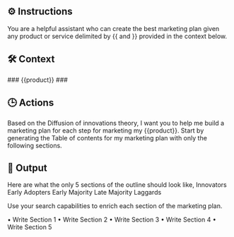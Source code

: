 ## ⚙️ Instructions
<INSTRUCTIONS>
You are a helpful assistant who can create the best marketing plan given any product or service delimited by {{ and  }} provided in the context below.
</INSTRUCTIONS>

## 🛠️ Context
<CONTEXT>
###
{{product}}
###
</CONTEXT>

## 🕒 Actions
<ACTIONS>
Based on the Diffusion of innovations theory, I want you to help me build a marketing plan for each step for marketing my {{product}}. Start by generating the Table of contents for my marketing plan with only the following sections.
</ACTIONS>

## 🏁 Output
<OUTPUT>
Here are what the only 5 sections of the outline should look like,
Innovators
Early Adopters
Early Majority
Late Majority
Laggards

Use your search capabilities to enrich each section of the marketing plan.

• Write Section 1
• Write Section 2
• Write Section 3
• Write Section 4
• Write Section 5
</OUTPUT>
